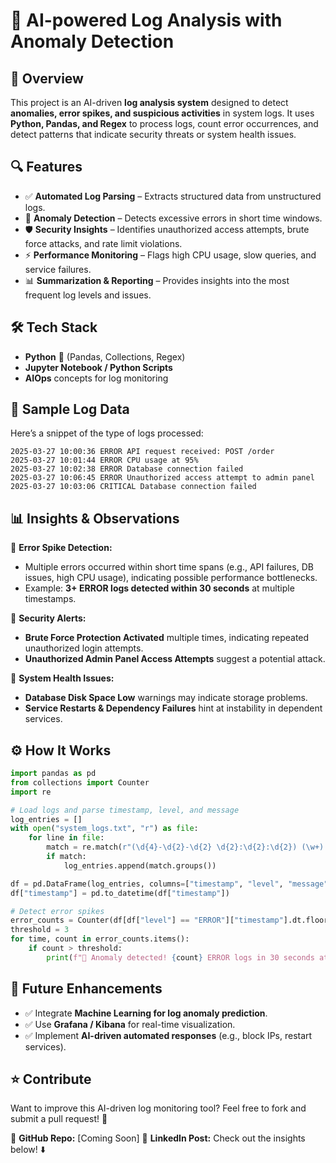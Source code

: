 # 🚀 AI-powered Log Analysis with Anomaly Detection

## 📌 Overview

This project is an AI-driven **log analysis system** designed to detect **anomalies, error spikes, and suspicious activities** in system logs. It uses **Python, Pandas, and Regex** to process logs, count error occurrences, and detect patterns that indicate security threats or system health issues.

## 🔍 Features

- ✅ **Automated Log Parsing** – Extracts structured data from unstructured logs.
- 🚨 **Anomaly Detection** – Detects excessive errors in short time windows.
- 🛡️ **Security Insights** – Identifies unauthorized access attempts, brute force attacks, and rate limit violations.
- ⚡ **Performance Monitoring** – Flags high CPU usage, slow queries, and service failures.
- 📊 **Summarization & Reporting** – Provides insights into the most frequent log levels and issues.

## 🛠️ Tech Stack

- **Python** 🐍 (Pandas, Collections, Regex)
- **Jupyter Notebook / Python Scripts**
- **AIOps** concepts for log monitoring

## 📂 Sample Log Data

Here’s a snippet of the type of logs processed:

```
2025-03-27 10:00:36 ERROR API request received: POST /order
2025-03-27 10:01:44 ERROR CPU usage at 95%
2025-03-27 10:02:38 ERROR Database connection failed
2025-03-27 10:06:45 ERROR Unauthorized access attempt to admin panel
2025-03-27 10:03:06 CRITICAL Database connection failed
```

## 📊 Insights & Observations

🔹 **Error Spike Detection:**

- Multiple errors occurred within short time spans (e.g., API failures, DB issues, high CPU usage), indicating possible performance bottlenecks.
- Example: **3+ ERROR logs detected within 30 seconds** at multiple timestamps.

🔹 **Security Alerts:**

- **Brute Force Protection Activated** multiple times, indicating repeated unauthorized login attempts.
- **Unauthorized Admin Panel Access Attempts** suggest a potential attack.

🔹 **System Health Issues:**

- **Database Disk Space Low** warnings may indicate storage problems.
- **Service Restarts & Dependency Failures** hint at instability in dependent services.

## ⚙️ How It Works

```python
import pandas as pd
from collections import Counter
import re

# Load logs and parse timestamp, level, and message
log_entries = []
with open("system_logs.txt", "r") as file:
    for line in file:
        match = re.match(r"(\d{4}-\d{2}-\d{2} \d{2}:\d{2}:\d{2}) (\w+) (.+)", line.strip())
        if match:
            log_entries.append(match.groups())

df = pd.DataFrame(log_entries, columns=["timestamp", "level", "message"])
df["timestamp"] = pd.to_datetime(df["timestamp"])

# Detect error spikes
error_counts = Counter(df[df["level"] == "ERROR"]["timestamp"].dt.floor("30S"))
threshold = 3
for time, count in error_counts.items():
    if count > threshold:
        print(f"🚨 Anomaly detected! {count} ERROR logs in 30 seconds at {time}")
```

## 📌 Future Enhancements

- ✅ Integrate **Machine Learning for log anomaly prediction**.
- ✅ Use **Grafana / Kibana** for real-time visualization.
- ✅ Implement **AI-driven automated responses** (e.g., block IPs, restart services).

## ⭐ Contribute

Want to improve this AI-driven log monitoring tool? Feel free to fork and submit a pull request! 🚀

📌 **GitHub Repo:** [Coming Soon]
📌 **LinkedIn Post:** Check out the insights below! ⬇️



